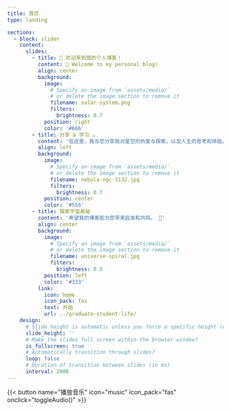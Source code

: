 ```yaml
---
title: 首页
type: landing

sections:
  - block: slider
    content:
      slides:
        - title: 👋 欢迎来到我的个人博客！
          content: 👋 Welcome to my personal blog!
          align: center
          background:
            image:
              # Specify an image from `assets/media/`
              # or delete the image section to remove it
              filename: solar-system.png
              filters:
                brightness: 0.7
            position: right
            color: '#666'
        - title: 分享 & 学习 ☕️
          content: '在这里，我与您分享我对星空的热爱与探索，以及人生的思考和体验。'
          align: left
          background:
            image:
              # Specify an image from `assets/media/`
              # or delete the image section to remove it
              filename: nebula-ngc-3132.jpg
              filters:
                brightness: 0.7
            position: center
            color: '#555'
        - title: 探索宇宙奥秘
          content: '希望我的博客能为您带来启发和共鸣。 🌟'
          align: center
          background:
            image:
              # Specify an image from `assets/media/`
              # or delete the image section to remove it
              filename: universe-spiral.jpg
              filters:
                brightness: 0.5
            position: left
            color: '#333'
          link:
            icon: home
            icon_pack: fas
            text: 开始
            url: ../graduate-student-life/
    design:
      # Slide height is automatic unless you force a specific height (e.g. '400px')
      slide_height: ''
      # Make the slides full screen within the browser window?
      is_fullscreen: true
      # Automatically transition through slides?
      loop: false
      # Duration of transition between slides (in ms)
      interval: 2000
---
```

{{< button name="播放音乐" icon="music" icon_pack="fas" onclick="toggleAudio()" >}}
<div id="audio-player" style="display: none;">
  {{< audio src="漠河舞厅.mp3" preload="none" controls="true" >}}
</div>
